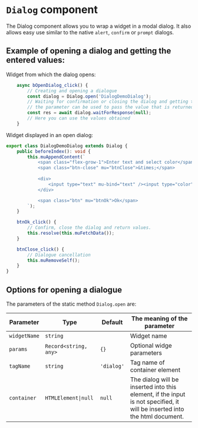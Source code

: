 # `Dialog` component

The Dialog component allows you to wrap a widget in a modal dialog. It also allows easy use similar to the native `alert`, `confirm` or `prompt` dialogs.

## Example of opening a dialog and getting the entered values:

Widget from which the dialog opens:

```ts
	async bOpenDialog_click() {
		// Creating and opening a dialogue
		const dialog = Dialog.open('DialogDemoDialog');
		// Waiting for confirmation or closing the dialog and getting the values
		// the parameter can be used to pass the value that is returned in case of closing the dialog
		const res = await dialog.waitForResponse(null);
		// Here you can use the values obtained
	}
```

Widget displayed in an open dialog:

```ts
export class DialogDemoDialog extends Dialog {
	public beforeIndex(): void {
		this.muAppendContent(`
			<span class="flex-grow-1">Enter text and select color</span>
			<span class="btn-close" mu="btnClose">&times;</span>
			
			<div>
				<input type="text" mu-bind="text" /><input type="color" mu-bind="color" />
			</div>

			<span class="btn" mu="btnOk">Ok</span>
		`);
	}

	btnOk_click() {
		// Confirm, close the dialog and return values.
		this.resolve(this.muFetchData());
	}

	btnClose_click() {
		// Dialogue cancellation
		this.muRemoveSelf();
	}
}
```

## Options for opening a dialogue

The parameters of the static method `Dialog.open` are:

| Parameter  | Type                | Default  | The meaning of the parameter  |
| ---------- | ------------------- | -------- | ----------------------------- |
| `widgetName` | `string`              |          | Widget name                   |
| `params`     | `Record<string, any>` | `{}`       | Optional widge parameters     |
| `tagName`    | `string`              | `'dialog'` | Tag name of container element |
| `container`  | `HTMLElement\|null`   | `null`     | The dialog will be inserted into this element, if the input is not specified, it will be inserted into the html document. |
